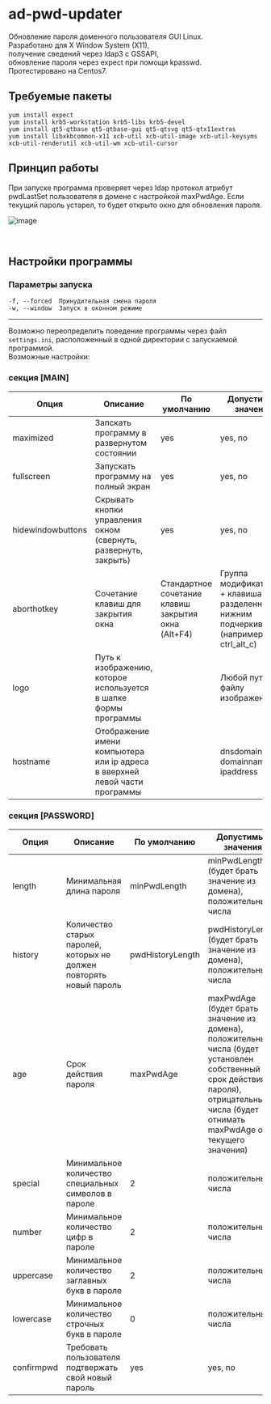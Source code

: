 # ad-pwd-updater

Обновление пароля доменного пользователя GUI Linux.<br>
Разработано для X Window System (X11),<br>
получение сведений через ldap3 с GSSAPI,<br>
обновление пароля через expect при помощи kpasswd.<br>
Протестировано на Centos7.<br>

## Требуемые пакеты
```
yum install expect
yum install krb5-workstation krb5-libs krb5-devel
yum install qt5-qtbase qt5-qtbase-gui qt5-qtsvg qt5-qtx11extras
yum install libxkbcommon-x11 xcb-util xcb-util-image xcb-util-keysyms xcb-util-renderutil xcb-util-wm xcb-util-cursor
```

## Принцип работы
При запуске программа проверяет через ldap протокол атрибут pwdLastSet пользователя в домене с настройкой maxPwdAge. Если текущий пароль устарел, то будет открыто окно для обновления пароля.

![image](https://github.com/MisterFuntikov/ad-pwd-updater/assets/69751509/c6764175-24c3-45e6-a95f-599976157860)

<br>

## Настройки программы

### Параметры запуска

```
-f, --forced  Принудительная смена пароля
-w, --window  Запуск в оконном режиме
```
<hr>

Возможно переопределить поведение программы через файл `settings.ini`, расположенный в одной директории с запускаемой программой. <br>
Возможные настройки:<br>

### секция [MAIN]

| Опция | Описание | По умолчанию | Допустимые значения |
|-|-|-|-|
| maximized | Запскать программу в развернутом состоянии | yes | yes, no | 
| fullscreen | Запускать программу на полный экран | yes | yes, no |
| hidewindowbuttons | Скрывать кнопки управления окном (свернуть, развернуть, закрыть) | yes | yes, no |
| aborthotkey | Сочетание клавиш для закрытия окна | Стандартное сочетание клавиш закрытия окна (Alt+F4) | Группа модификаторов + клавиша разделенные нижним подчеркиванием (например ctrl_alt_c) |
| logo | Путь к изображению, которое используется в шапке формы программы | | Любой путь к файлу изображения |
| hostname | Отображение имени компьютера или ip адреса в вверхней левой части программы | | dnsdomainname, domainname, ip, ipaddress |

### секция [PASSWORD]

| Опция | Описание | По умолчанию | Допустимые значения |
|-|-|-|-|
| length | Минимальная длина пароля | minPwdLength | minPwdLength (будет брать значение из домена), положительные числа | 
| history | Количество старых паролей, которых не должен повторять новый пароль | pwdHistoryLength | pwdHistoryLength (будет брать значение из домена), положительные числа |
| age | Срок действия пароля | maxPwdAge | maxPwdAge (будет брать значение из домена), положительные числа (будет установлен собственный срок действия пароля), отрицательные числа (будет отнимать maxPwdAge от текущего значения) |
| special | Минимальное количество специальных символов в пароле | 2 | положительные числа |
| number | Минимальное количество цифр в пароле | 2 | положительные числа |
| uppercase | Минимальное количество заглавных букв в пароле | 2 | положительные числа |
| lowercase | Минимальное количество строчных букв в пароле | 0 | положительные числа |
| confirmpwd | Требовать пользователя подтвержать свой новый пароль | yes | yes, no |
<br>

